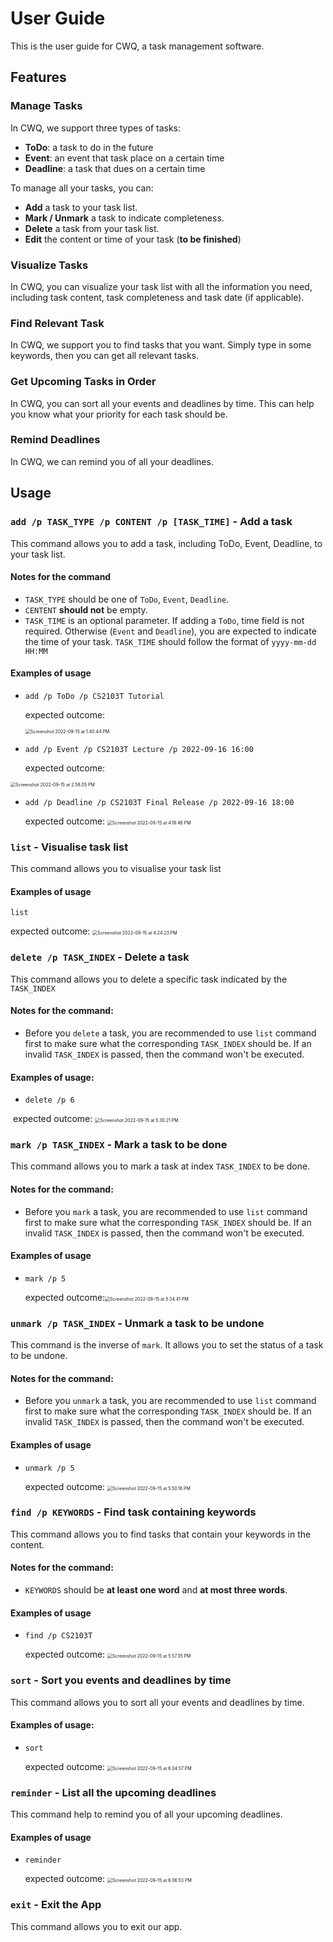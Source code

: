# User Guide

This is the user guide for CWQ, a task management software.

## Features 

### Manage Tasks

In CWQ, we support three types of tasks:

- **ToDo**: a task to do in the future
- **Event**: an event that task place on a certain time
- **Deadline**: a task that dues on a certain time

To manage all your tasks, you can:

- **Add** a task to your task list.
- **Mark / Unmark** a task to indicate completeness.
- **Delete** a task from your task list.
- **Edit** the content or time of your task (**to be finished**)

### Visualize Tasks

In CWQ, you can visualize your task list with all the information you need, including task content, task completeness and task date (if applicable). 

### Find Relevant Task

In CWQ, we support you to find tasks that you want. Simply type in some keywords, then you can get all relevant tasks.

### Get Upcoming Tasks in Order

In CWQ, you can sort all your events and deadlines by time. This can help you know what your priority for each task should be.

### Remind Deadlines

In CWQ, we can remind you of all your deadlines. 

## Usage

### `add /p TASK_TYPE /p CONTENT /p [TASK_TIME]` - Add a task

This command allows you to add a task, including ToDo, Event, Deadline, to your task list.

#### Notes for the command

- `TASK_TYPE` should be one of `ToDo`, `Event`, `Deadline`.
- `CENTENT` **should not** be empty. 
- `TASK_TIME` is an optional parameter. If adding a `ToDo`, time field is not required. Otherwise (`Event` and `Deadline`), you are expected to indicate the time of your task. `TASK_TIME` should follow the format of `yyyy-mm-dd HH:MM`

#### Examples of usage

- `add /p ToDo /p CS2103T Tutorial`

  expected outcome:

  <img src="README.assets/Screenshot 2022-09-15 at 1.40.44 PM-3229846.png" alt="Screenshot 2022-09-15 at 1.40.44 PM" style="zoom:50%;" />

- `add /p Event /p CS2103T Lecture /p 2022-09-16 16:00 `

  expected outcome:

<img src="README.assets/Screenshot 2022-09-15 at 2.58.05 PM.png" alt="Screenshot 2022-09-15 at 2.58.05 PM" style="zoom: 50%;" />

- `add /p Deadline /p CS2103T Final Release /p 2022-09-16 18:00`

  expected outcome: <img src="README.assets/Screenshot 2022-09-15 at 4.19.46 PM.png" alt="Screenshot 2022-09-15 at 4.19.46 PM" style="zoom:50%;" />



### `list` - Visualise task list

This command allows you to visualise your task list

#### Examples of usage

`list`

expected outcome: <img src="README.assets/Screenshot 2022-09-15 at 4.24.23 PM.png" alt="Screenshot 2022-09-15 at 4.24.23 PM" style="zoom:50%;" />



### `delete /p TASK_INDEX` - Delete a task

This command allows you to delete a specific task indicated by the `TASK_INDEX`

#### Notes for the command:

- Before you `delete` a task, you are recommended to use `list` command first to make sure what the corresponding `TASK_INDEX` should be. If an invalid `TASK_INDEX` is passed, then the command won't be executed.

#### Examples of usage:

- `delete /p 6`

​		expected outcome: <img src="README.assets/Screenshot 2022-09-15 at 5.30.21 PM.png" alt="Screenshot 2022-09-15 at 5.30.21 PM" style="zoom:50%;" />

### `mark /p TASK_INDEX` - Mark a task to be done

This command allows you to mark a task at index `TASK_INDEX` to be done.

#### Notes for the command:

- Before you `mark` a task, you are recommended to use `list` command first to make sure what the corresponding `TASK_INDEX` should be. If an invalid `TASK_INDEX` is passed, then the command won't be executed.

#### Examples of usage

- `mark /p 5`

  expected outcome:<img src="README.assets/Screenshot 2022-09-15 at 5.34.41 PM.png" alt="Screenshot 2022-09-15 at 5.34.41 PM" style="zoom:50%;" />

### `unmark /p TASK_INDEX` - Unmark a task to be undone

This command is the inverse of `mark`. It allows you to set the status of a task to be undone.

#### Notes for the command:

- Before you `unmark` a task, you are recommended to use `list` command first to make sure what the corresponding `TASK_INDEX` should be. If an invalid `TASK_INDEX` is passed, then the command won't be executed.

#### Examples of usage

- `unmark /p 5 `

  expected outcome: <img src="README.assets/Screenshot 2022-09-15 at 5.50.18 PM.png" alt="Screenshot 2022-09-15 at 5.50.18 PM" style="zoom:50%;" />

### `find /p KEYWORDS` - Find task containing keywords

This command allows you to find tasks that contain your keywords in the content.

#### Notes for the command:

- `KEYWORDS` should be **at least one word** and **at most three words**.

#### Examples of usage

- `find /p CS2103T`

  expected outcome: <img src="README.assets/Screenshot 2022-09-15 at 5.57.35 PM.png" alt="Screenshot 2022-09-15 at 5.57.35 PM" style="zoom:50%;" />



### `sort` - Sort you events and deadlines by time

This command allows you to sort all your events and deadlines by time.

#### Examples of usage:

- `sort`

  expected outcome: <img src="README.assets/Screenshot 2022-09-15 at 6.04.57 PM.png" alt="Screenshot 2022-09-15 at 6.04.57 PM" style="zoom:50%;" />

### `reminder` - List all the upcoming deadlines

This command help to remind you of all your upcoming deadlines.

#### Examples of usage

- `reminder`

  expected outcome: <img src="README.assets/Screenshot 2022-09-15 at 6.06.53 PM.png" alt="Screenshot 2022-09-15 at 6.06.53 PM" style="zoom:50%;" />

### `exit` - Exit the App

This command allows you to exit our app.
